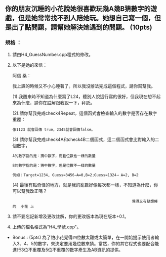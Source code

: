 ## 你的朋友沉睡的小花說她很喜歡玩幾A幾B猜數字的遊戲，但是她常常找不到人陪她玩。她想自己寫一個，但是出了點問題，請幫她解決她遇到的問題。 (10pts)

### 規格 ：

1. 請由H4_GuessNumber.cpp程式的修改。

2. 以下是她的來信：

    阿信 桑：

    我上課的時候又不小心睡著了，所以我沒辦法完成這個程式，請你幫幫我。

    (1).我醒來時不知道為什麼寫了L24，聽別人說這行寫的很好，但我現在想不起來為什麼，請你在註解跟我說一下，拜託。

    (2).請你幫我完成check4Repeat，這個函式會檢查輸入的數字是否存在數字重覆：

       像1123 就會回傳 true，2345就會回傳false。

    (3).請你幫我完成check4A和check4B二個函式，這二個函式會比對輸入的二個數字，

       A的數字指的是：猜中數字，而且位數也一樣的數量

       B的數字指的是：猜中數字，但是位數不一樣的數量

       例如：Target=1234, Guess=3456→A=0,B=2;Guess=1324→ A=2, B=2

    (4) 最後有點奇怪的地方，就是我的亂數好像每次都一樣，不知道為什麼，你可以幫我改正嗎？



                                                             覺得又有點想睡的  小花 上



3. 請不要忘記新增及更改註解，你的更改版本為現在版本+0.1。

4. 上傳的檔名格式為"H4_學號.cpp"。

- Bonus : (5pts)
為了怕小花覺得四位數太難或太簡單，在一開始提示使用者輸入3、4、5的數字，來決定要用幾位數來猜。當然，你的其它程式也要配合能進行3位不重覆及5位不重覆的數字產生及AB資訊的提供。
